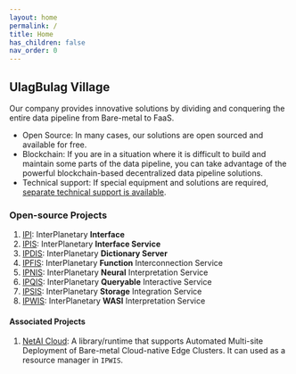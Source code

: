 ```yaml
---
layout: home
permalink: /
title: Home
has_children: false
nav_order: 0
---
```


## UlagBulag Village

Our company provides innovative solutions by dividing and conquering the entire data pipeline from Bare-metal to FaaS.

* Open Source: In many cases, our solutions are open sourced and available for free.
* Blockchain: If you are in a situation where it is difficult to build and maintain some parts of the data pipeline, you can take advantage of the powerful blockchain-based decentralized data pipeline solutions.
* Technical support: If special equipment and solutions are required, [separate technical support is available](blob/team/contact).

### Open-source Projects

1. [IPI](https://github.com/ulagbulag-village/ipi): InterPlanetary **Interface**
1. [IPIS](https://github.com/ulagbulag-village/ipis): InterPlanetary **Interface Service**
1. [IPDIS](https://github.com/ulagbulag-village/ipdis): InterPlanetary **Dictionary Server**
1. [IPFIS](https://github.com/ulagbulag-village/ipfis): InterPlanetary **Function** Interconnection Service
1. [IPNIS](https://github.com/ulagbulag-village/ipnis): InterPlanetary **Neural** Interpretation Service
1. [IPQIS](https://github.com/ulagbulag-village/ipqis): InterPlanetary **Queryable** Interactive Service
1. [IPSIS](https://github.com/ulagbulag-village/ipsis): InterPlanetary **Storage** Integration Service
1. [IPWIS](https://github.com/ulagbulag-village/ipwis): InterPlanetary **WASI** Interpretation Service

#### Associated Projects

1. [NetAI Cloud](https://github.com/ulagbulag-village/netai-cloud): A library/runtime that supports Automated Multi-site Deployment of Bare-metal Cloud-native Edge Clusters. It can used as a resource manager in `IPWIS`.
